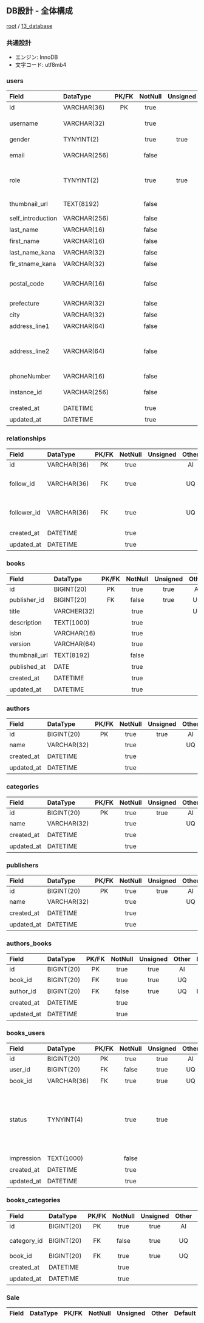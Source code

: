 ## DB設計 - 全体構成

[root](./../../README.md) 
/ [13_database](./db_design.md)

### 共通設計

* エンジン: InnoDB
* 文字コード: utf8mb4

### users

|       Field       |   DataType   | PK/FK | NotNull | Unsigned | Other | Default |            Explanation            |       Validation       |
| :---------------- | :----------- | :---: | :-----: | :------: | :---: | :------ | :-------------------------------- | :--------------------- |
| id                | VARCHAR(36)  |  PK   |  true   |          |       |         | ユーザーID                        |                        |
| username          | VARCHAR(32)  |       |  true   |          |       | ''      | ニックネーム                      |                        |
| gender            | TYNYINT(2)   |       |  true   |   true   |       | '0'     | 性別                              |                        |
| email             | VARCHAR(256) |       |  false  |          |  UQ   | NULL    | メールアドレス                    | Format: Email          |
| role              | TYNYINT(2)   |       |  true   |   true   |       | '0'     | 0: 利用者 / 1: 管理者 / 2: 開発者 |                        |
| thumbnail_url     | TEXT(8192)   |       |  false  |          |       | NULL    | サムネイル                        | Format: base64         |
| self_introduction | VARCHAR(256) |       |  false  |          |       | NULL    | 自己紹介                          |                        |
| last_name         | VARCHAR(16)  |       |  false  |          |       | NULL    | 名字（漢字)                       |                        |
| first_name        | VARCHAR(16)  |       |  false  |          |       | NULL    | 名前（漢字)                       |                        |
| last_name_kana    | VARCHAR(32)  |       |  false  |          |       | NULL    | 名前（かな)                       |                        |
| fir_stname_kana   | VARCHAR(32)  |       |  false  |          |       | NULL    | 名前（かな)                       |                        |
| postal_code       | VARCHAR(16)  |       |  false  |          |       | NULL    | 郵便番号                          | xxx-xxxx　ハイフンあり |
| prefecture        | VARCHAR(32)  |       |  false  |          |       | NULL    | 都道府県                          |                        |
| city              | VARCHAR(32)  |       |  false  |          |       | NULL    | 市町村                            |                        |
| address_line1     | VARCHAR(64)  |       |  false  |          |       | NULL    | 番地・丁目                        |                        |
| address_line2     | VARCHAR(64)  |       |  false  |          |       | NULL    | マンション・ビル名・部屋番号      |                        |
| phoneNumber       | VARCHAR(16)  |       |  false  |          |       | NULL    | 電話番号                          |                        |
| instance_id       | VARCHAR(256) |       |  false  |          |       | NULL    | 端末ID                            | NNにするか検討中       |
| created_at        | DATETIME     |       |  true   |          |       |         | 登録日時                          |                        |
| updated_at        | DATETIME     |       |  true   |          |       |         | 更新日時                          |                        |

### relationships

|    Field    |  DataType   | PK/FK | NotNull | Unsigned | Other | Default |       Explanation        | Validation |
| :---------- | :---------- | :---: | :-----: | :------: | :---: | :------ | :----------------------- | ---------- |
| id          | VARCHAR(36) |  PK   |  true   |          |  AI   |         | ID                       |            |
| follow_id   | VARCHAR(36) |  FK   |  true   |          |  UQ   |         | フォローするユーザーID   |            |
| follower_id | VARCHAR(36) |  FK   |  true   |          |  UQ   |         | フォローされるユーザーID |            |
| created_at  | DATETIME    |       |  true   |          |       |         | 登録日時                 |            |
| updated_at  | DATETIME    |       |  true   |          |       |         | 更新日時                 |            |

### books

|     Field     |  DataType   | PK/FK | NotNull | Unsigned | Other | Default | Explanation | Validation |
| :------------ | :---------- | :---: | :-----: | :------: | :---: | :------ | :---------- | :--------- |
| id            | BIGINT(20)  |  PK   |  true   |   true   |  AI   |         | ID          |            |
| publisher_id  | BIGINT(20)  |  FK   |  false  |   true   |  UQ   |         | 出版社ID    |            |
| title         | VARCHER(32) |       |  true   |          |  UQ   | ''      | タイトル    |            |
| description   | TEXT(1000)  |       |  true   |          |       | NULL    | 説明        |            |
| isbn          | VARCHAR(16) |       |  true   |          |       | ''      | ID          |            |
| version       | VARCHAR(64) |       |  true   |          |       | ''      | バージョン  |            |
| thumbnail_url | TEXT(8192)  |       |  false  |          |       | NULL    | サムネイル  |            |
| published_at  | DATE        |       |  true   |          |       |         | 発売日      |            |
| created_at    | DATETIME    |       |  true   |          |       |         | 登録日時    |            |
| updated_at    | DATETIME    |       |  true   |          |       |         | 更新日時    |            |

### authors

|   Field    |  DataType   | PK/FK | NotNull | Unsigned | Other | Default | Explanation | Validation |
| :--------- | :---------- | :---: | :-----: | :------: | :---: | :------ | :---------- | :--------- |
| id         | BIGINT(20)  |  PK   |  true   |   true   |  AI   |         | ID          |            |
| name       | VARCHAR(32) |       |  true   |          |  UQ   | ''      | 著者        |            |
| created_at | DATETIME    |       |  true   |          |       |         | 登録日時    |            |
| updated_at | DATETIME    |       |  true   |          |       |         | 更新日時    |            |

### categories

|   Field    |  DataType   | PK/FK | NotNull | Unsigned | Other | Default | Explanation | Validation |
| :--------- | :---------- | :---: | :-----: | :------: | :---: | :------ | :---------- | :--------- |
| id         | BIGINT(20)  |  PK   |  true   |   true   |  AI   |         | ID          |            |
| name       | VARCHAR(32) |       |  true   |          |  UQ   | ''      | カテゴリー  |            |
| created_at | DATETIME    |       |  true   |          |       |         | 登録日時    |            |
| updated_at | DATETIME    |       |  true   |          |       |         | 更新日時    |            |

### publishers

|   Field    |  DataType   | PK/FK | NotNull | Unsigned | Other | Default | Explanation | Validation |
| :--------- | :---------- | :---: | :-----: | :------: | :---: | :------ | :---------- | :--------- |
| id         | BIGINT(20)  |  PK   |  true   |   true   |  AI   |         | ID          |            |
| name       | VARCHAR(32) |       |  true   |          |  UQ   | ''      | 出版社      |            |
| created_at | DATETIME    |       |  true   |          |       |         | 登録日時    |            |
| updated_at | DATETIME    |       |  true   |          |       |         | 更新日時    |            |

### authors_books

|   Field    |  DataType  | PK/FK | NotNull | Unsigned | Other | Default | Explanation | Validation |
| :--------- | :--------- | :---: | :-----: | :------: | :---: | :------ | :---------- | :--------- |
| id         | BIGINT(20) |  PK   |  true   |   true   |  AI   |         | ID          |            |
| book_id    | BIGINT(20) |  FK   |  true   |   true   |  UQ   |         | 本ID        |            |
| author_id  | BIGINT(20) |  FK   |  false  |   true   |  UQ   | NULL    | 著書ID      |            |
| created_at | DATETIME   |       |  true   |          |       |         | 登録日時    |            |
| updated_at | DATETIME   |       |  true   |          |       |         | 更新日時    |            |

### books_users

|   Field    |  DataType   | PK/FK | NotNull | Unsigned | Other | Default |                                 Explanation                                  | Validation |
| :--------- | :---------- | :---: | :-----: | :------: | :---: | :------ | :--------------------------------------------------------------------------- | :--------- |
| id         | BIGINT(20)  |  PK   |  true   |   true   |  AI   |         | ID                                                                           |            |
| user_id    | BIGINT(20)  |  FK   |  false  |   true   |  UQ   |         | ユーザーID                                                                   |            |
| book_id    | VARCHAR(36) |  FK   |  true   |   true   |  UQ   |         | 本ID                                                                         |            |
| status     | TYNYINT(4)  |       |  true   |   true   |       | '0'     | 本のステータス(0:未読, 1:読んだ, 2:読んでる, 3:積読, 4:手放したい, 5:欲しい) |            |
| impression | TEXT(1000)  |       |  false  |          |       | NULL    | 感想                                                                         |            |
| created_at | DATETIME    |       |  true   |          |       |         | 登録日時                                                                     |            |
| updated_at | DATETIME    |       |  true   |          |       |         | 更新日時                                                                     |            |

### books_categories

|    Field    |  DataType  | PK/FK | NotNull | Unsigned | Other | Default | Explanation  | Validation |
| :---------- | :--------- | :---: | :-----: | :------: | :---: | :------ | :----------- | :--------- |
| id          | BIGINT(20) |  PK   |  true   |   true   |  AI   |         | ID           |            |
| category_id | BIGINT(20) |  FK   |  false  |   true   |  UQ   | NULL    | カテゴリーID |            |
| book_id     | BIGINT(20) |  FK   |  true   |   true   |  UQ   |         | 本ID         |            |
| created_at  | DATETIME   |       |  true   |          |       |         | 登録日時     |            |
| updated_at  | DATETIME   |       |  true   |          |       |         | 更新日時     |            |

### Sale

| Field | DataType | PK/FK | NotNull | Unsigned | Other | Default | Explanation | Validation |
| :---- | :------- | :---: | :-----: | :------: | :---: | :------ | :---------- | ---------- |
